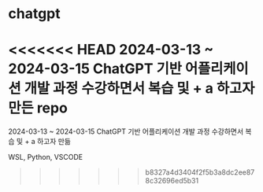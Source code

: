 # chatgpt

<<<<<<< HEAD
2024-03-13 ~ 2024-03-15 ChatGPT 기반 어플리케이션 개발 과정 수강하면서 
복습 및 + a 하고자 만든 repo
=======
2024-03-13 ~ 2024-03-15 ChatGPT 기반 어플리케이션 개발 과정 수강하면서 복습 및 + a 하고자 만듦

WSL, Python, VSCODE
>>>>>>> b8327a4d3404f2f5b3a8dc2ee878c32696ed5b31
